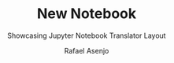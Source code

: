 ---
layout:     notebook
title:      New Notebook
author:     Rafael Asenjo
tags: 		jupyter workflows template
subtitle:   Showcasing Jupyter Notebook Translator Layout
category:  cootsiot

notebookfilename: intro
visualworkflow: true
---
